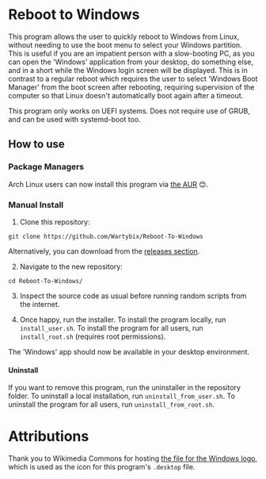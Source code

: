 # Reboot to Windows
This program allows the user to quickly reboot to Windows from Linux, without needing to use the boot menu to select your Windows partition.
This is useful if you are an impatient person with a slow-booting PC, as you can open the 'Windows' application from your desktop, do something else, and in a short while the Windows login screen will be displayed.
This is in contrast to a regular reboot which requires the user to select 'Windows Boot Manager' from the boot screen after rebooting, requiring supervision of the computer so that Linux doesn't automatically boot again after a timeout.

This program only works on UEFI systems.
Does not require use of GRUB, and can be used with systemd-boot too.

## How to use
### Package Managers
Arch Linux users can now install this program via [the AUR](https://aur.archlinux.org/packages/reboot-to-windows) 😊.

### Manual Install
1. Clone this repository:
```
git clone https://github.com/Wartybix/Reboot-To-Windows
```
Alternatively, you can download from the [releases section](https://github.com/Wartybix/Reboot-To-Windows/releases).

2. Navigate to the new repository:
```
cd Reboot-To-Windows/
```

3. Inspect the source code as usual before running random scripts from the internet.

3. Once happy, run the installer. To install the program locally, run `install_user.sh`. To install the program for all users, run `install_root.sh` (requires root permissions).

The 'Windows' app should now be available in your desktop environment.

#### Uninstall
If you want to remove this program, run the uninstaller in the repository folder.
To uninstall a local installation, run `uninstall_from_user.sh`.
To uninstall the program for all users, run `uninstall_from_root.sh`.

# Attributions
Thank you to Wikimedia Commons for hosting [the file for the Windows logo](https://en.m.wikipedia.org/wiki/File:Windows_logo_-_2021.svg), which is used as the icon for this program's `.desktop` file.

